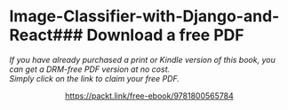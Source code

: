 # Image-Classifier-with-Django-and-React### Download a free PDF

 <i>If you have already purchased a print or Kindle version of this book, you can get a DRM-free PDF version at no cost.<br>Simply click on the link to claim your free PDF.</i>
<p align="center"> <a href="https://packt.link/free-ebook/9781800565784">https://packt.link/free-ebook/9781800565784 </a> </p>